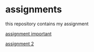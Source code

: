 # assignments
this repository contains my assignment

[assignment important](https://github.com/u186069/assignments/blob/master/README.md)

[assignment 2](https://github.com/u186069/assignments/blob/master/assignment2.ipynb)
